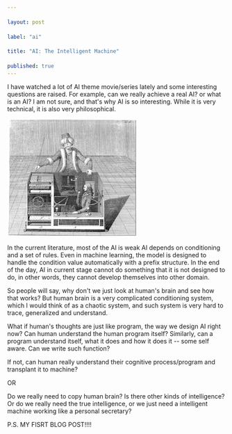 ```yaml
---

layout: post

label: "ai"

title: "AI: The Intelligent Machine"

published: true
---
```


I have watched a lot of AI theme movie/series lately and some interesting questions are raised. For example, can we really achieve a real AI? or what is an AI? I am not sure, and that's why AI is so interesting. While it is very technical, it is also very philosophical.

![Escher's Artificial Intelligence Machine](https://raw.githubusercontent.com/WesleyyC/blog/gh-pages/images/escher_avatar.jpg)

In the current literature, most of the AI is weak AI depends on conditioning and a set of rules. Even in machine learning, the model is designed to handle the condition value automatically with a prefix structure. In the end of the day, AI in current stage cannot do something that it is not designed to do, in other words, they cannot develop themselves into other domain.

So people will say, why don't we just look at human's brain and see how that works? But human brain is a very complicated conditioning system, which I would think of as a chaotic system, and such system is very hard to trace, generalized and understand.

What if human's thoughts are just like program, the way we design AI right now? Can human understand the human program itself? Similarly, can a program understand itself, what it does and how it does it -- some self aware. Can we write such function?

If not, can human really understand their cognitive process/program and transplant it to machine?

OR

Do we really need to copy human brain? Is there other kinds of intelligence? Or do we really need the true intelligence, or we just need a intelligent machine working like a personal secretary?

P.S. MY FISRT BLOG POST!!!!
